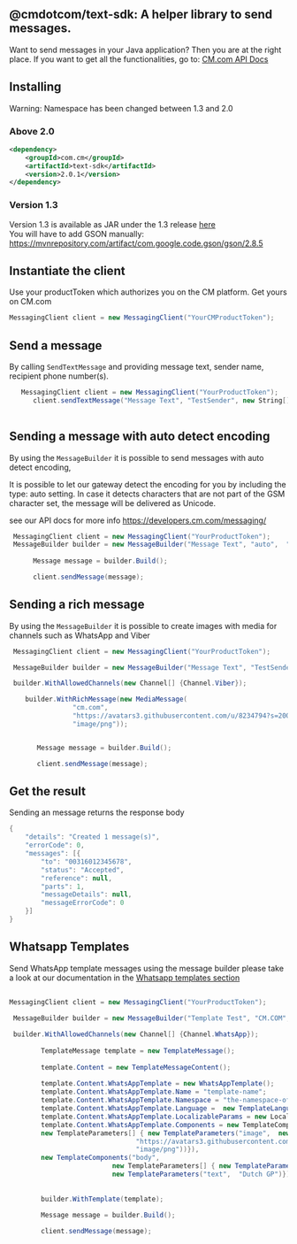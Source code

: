 
## @cmdotcom/text-sdk: A helper library to send messages.

Want to send messages in your Java application? Then you are at the right place.
If you want to get all the functionalities, go to: [CM.com API Docs](https://developers.cm.com/messaging)


## Installing
Warning: Namespace has been changed between 1.3 and 2.0
### Above 2.0
```xml
<dependency>
    <groupId>com.cm</groupId>
    <artifactId>text-sdk</artifactId>
    <version>2.0.1</version>
</dependency>
```

### Version 1.3
Version 1.3 is available as JAR under the 1.3 release [here](https://github.com/cmdotcom/text-sdk-java/releases/tag/v1.3-snapshot) <br>
You will have to add GSON manually: https://mvnrepository.com/artifact/com.google.code.gson/gson/2.8.5


## Instantiate the client
Use your productToken which authorizes you on the CM platform. Get yours on CM.com

```cs
MessagingClient client = new MessagingClient("YourCMProductToken");
```

## Send a message
By calling `SendTextMessage` and providing message text, sender name, recipient phone number(s).

```cs
   MessagingClient client = new MessagingClient("YourProductToken");
      client.sendTextMessage("Message Text", "TestSender", new String[] {"00316012345678"});
   
```
## Sending a message with auto detect encoding
By using the `MessageBuilder` it is possible to send messages with auto detect encoding, 

It is possible to let our gateway detect the encoding for you by including the type: auto setting. 
In case it detects characters that are not part of the GSM character set, the message will be delivered as Unicode.

see our API docs for more info https://developers.cm.com/messaging/

```cs
 MessagingClient client = new MessagingClient("YourProductToken");
 MessageBuilder builder = new MessageBuilder("Message Text", "auto",  "TestSender", new String[] {"00316012345678"});
      
      Message message = builder.Build();

      client.sendMessage(message);
```

## Sending a rich message
By using the `MessageBuilder` it is possible to create images with media for channels such as WhatsApp and Viber
```cs
 MessagingClient client = new MessagingClient("YourProductToken");

 MessageBuilder builder = new MessageBuilder("Message Text", "TestSender", new String[] {"00316012345678"});

 builder.WithAllowedChannels(new Channel[] {Channel.Viber});

    builder.WithRichMessage(new MediaMessage(
                "cm.com",
                "https://avatars3.githubusercontent.com/u/8234794?s=200&v=4",
                "image/png"));


       Message message = builder.Build();

       client.sendMessage(message);
```

## Get the result
Sending an message returns the response body
```cs
{
	"details": "Created 1 message(s)",
	"errorCode": 0,
	"messages": [{
		"to": "00316012345678",
		"status": "Accepted",
		"reference": null,
		"parts": 1,
		"messageDetails": null,
		"messageErrorCode": 0
	}]
}
```

## Whatsapp Templates
Send WhatsApp template messages using the message builder please take a look at our documentation in the [Whatsapp templates section](https://developers.cm.com/messaging/docs/whatsapp#template)
```cs
		 
MessagingClient client = new MessagingClient("YourProductToken");
 
 MessageBuilder builder = new MessageBuilder("Template Test", "CM.COM", new String[] {"0031636170815"});

 builder.WithAllowedChannels(new Channel[] {Channel.WhatsApp});       
           
		TemplateMessage template = new TemplateMessage();
          
        template.Content = new TemplateMessageContent();
          
        template.Content.WhatsAppTemplate = new WhatsAppTemplate();
        template.Content.WhatsAppTemplate.Name = "template-name";
        template.Content.WhatsAppTemplate.Namespace = "the-namespace-of-template";
        template.Content.WhatsAppTemplate.Language =  new TemplateLanguage("CountryCode", "deterministic");
        template.Content.WhatsAppTemplate.LocalizableParams = new LocalizableParam[] {};
        template.Content.WhatsAppTemplate.Components = new TemplateComponents[] {new TemplateComponents("header", 
        new TemplateParameters[] { new TemplateParameters("image",  new MediaContent("cm.com"", 
								"https://avatars3.githubusercontent.com/u/8234794?s=200&v=4", 
								"image/png"))}),
        new TemplateComponents("body", 
                          new TemplateParameters[] { new TemplateParameters("text",  "TestMessage"), 
                          new TemplateParameters("text",  "Dutch GP")})};  
         
                                   
		builder.WithTemplate(template);

		Message message = builder.Build();
          
		client.sendMessage(message); 
```


